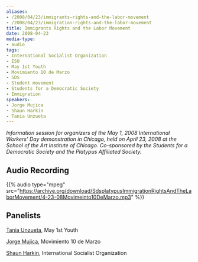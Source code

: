 ```yaml
---
aliases:
- /2008/04/23/immigrants-rights-and-the-labor-movement
- /2008/04/23/immigration-rights-and-the-labor-movement
title: Immigrants Rights and the Labor Movement
date: 2008-04-23
media-type:
- audio
tags:
- International Socialist Organization
- ISO
- May 1st Youth
- Movimiento 10 de Marzo
- SDS
- Student movement
- Students for a Democratic Society
- Immigration
speakers:
- Jorge Mujica
- Shaun Harkin
- Tania Unzueta
---
```


_Information session for organizers of the May 1, 2008 International Workers' Day demonstration in Chicago, held on April 23, 2008 at the School of the Art Institute of Chicago. Co-sponsored by the Students for a Democratic Society and the Platypus Affiliated Society._

## Audio Recording

{{% audio type="mpeg" src="https://archive.org/download/SdsplatypusImmigrationRightsAndTheLaborMovement/4-23-08Movimeinto10DeMarzo.mp3" %}}

## Panelists

[Tania Unzueta](/speakers/tania-unzueta/), May 1st Youth

[Jorge Mujica](/speakers/jorge-mujica), Movimiento 10 de Marzo

[Shaun Harkin](/speakers/shaun-harkin/), International Socialist Organization
